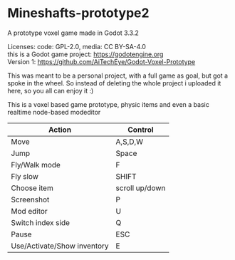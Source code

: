 # Mineshafts-prototype2

A prototype voxel game made in Godot 3.3.2  

Licenses: code: GPL-2.0, media: CC BY-SA-4.0  
this is a Godot game project: https://godotengine.org  
Version 1: https://github.com/AiTechEye/Godot-Voxel-Prototype

This was meant to be a personal project, with a full game as goal, but got a spoke in the wheel.
So instead of deleting the whole project i uploaded it here, so you all can enjoy it :)

This is a voxel based game prototype, physic items and even a basic realtime node-based modeditor

|Action|Control|
|----|----|
|Move|A,S,D,W|
|Jump|Space|
Fly/Walk mode|F|
Fly slow|SHIFT|
Choose item|scroll up/down|
Screenshot|P|
Mod editor|U|
Switch index side|Q|
Pause|ESC|
Use/Activate/Show inventory|E|

